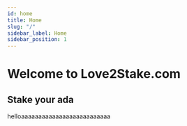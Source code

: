 ```yaml
---
id: home
title: Home
slug: "/"
sidebar_label: Home
sidebar_position: 1
---
```


# Welcome to Love2Stake.com

## Stake your ada

helloaaaaaaaaaaaaaaaaaaaaaaaaaa